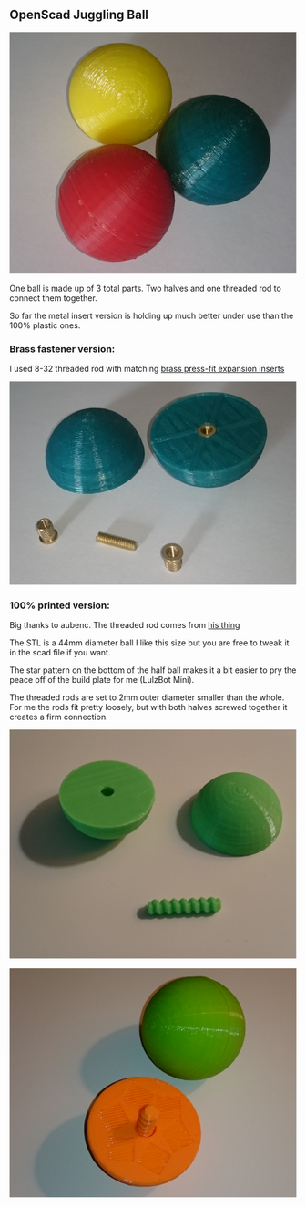 OpenScad Juggling Ball
----------------------
![image](https://raw.githubusercontent.com/FoamyGuy/3d-printed-juggling-balls/master/rgb_set.png "RGB Set")

One ball is made up of 3 total parts. Two halves and one threaded rod to connect them together.

So far the metal insert version is holding up much better under use than the 100% plastic ones.

### Brass fastener version:

I used 8-32 threaded rod with matching [brass press-fit expansion inserts](http://www.mcmaster.com/#standard-threaded-inserts/=zbno3k)

![image](https://raw.githubusercontent.com/FoamyGuy/3d-printed-juggling-balls/master/brass_insert_ball.png "Brass Inserts")

### 100% printed version:

Big thanks to aubenc. The threaded rod comes from [his thing](http://www.thingiverse.com/thing:8796)

The STL is a 44mm diameter ball I like this size but you are free to tweak it in the scad file if you want.

The star pattern on the bottom of the half ball makes it a bit easier to pry the peace off of the build plate for me (LulzBot Mini).

The threaded rods are set to 2mm outer diameter smaller than the whole. For me the rods fit pretty loosely, but with both halves screwed together it creates a firm connection.

![image](https://raw.githubusercontent.com/FoamyGuy/3d-printed-juggling-balls/master/all_parts.png "Disassembled ball")

![image](https://raw.githubusercontent.com/FoamyGuy/3d-printed-juggling-balls/master/full_open.png "1 Complete and 1 Half")

